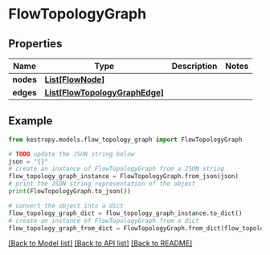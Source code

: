 # FlowTopologyGraph


## Properties

Name | Type | Description | Notes
------------ | ------------- | ------------- | -------------
**nodes** | [**List[FlowNode]**](FlowNode.md) |  | 
**edges** | [**List[FlowTopologyGraphEdge]**](FlowTopologyGraphEdge.md) |  | 

## Example

```python
from kestrapy.models.flow_topology_graph import FlowTopologyGraph

# TODO update the JSON string below
json = "{}"
# create an instance of FlowTopologyGraph from a JSON string
flow_topology_graph_instance = FlowTopologyGraph.from_json(json)
# print the JSON string representation of the object
print(FlowTopologyGraph.to_json())

# convert the object into a dict
flow_topology_graph_dict = flow_topology_graph_instance.to_dict()
# create an instance of FlowTopologyGraph from a dict
flow_topology_graph_from_dict = FlowTopologyGraph.from_dict(flow_topology_graph_dict)
```
[[Back to Model list]](../README.md#documentation-for-models) [[Back to API list]](../README.md#documentation-for-api-endpoints) [[Back to README]](../README.md)


